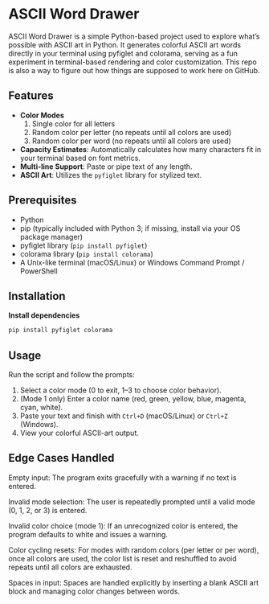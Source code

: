 # ASCII Word Drawer

ASCII Word Drawer is a simple Python-based project used to explore what’s possible with ASCII art in Python. It generates colorful ASCII art words directly in your terminal using pyfiglet and colorama, serving as a fun experiment in terminal-based rendering and color customization. This repo is also a way to figure out how things are supposed to work here on GitHub.

## Features

- **Color Modes**
  1.  Single color for all letters
  2.  Random color per letter (no repeats until all colors are used)
  3.  Random color per word (no repeats until all colors are used)
- **Capacity Estimates**: Automatically calculates how many characters fit in your terminal based on font metrics.
- **Multi-line Support**: Paste or pipe text of any length.
- **ASCII Art**: Utilizes the `pyfiglet` library for stylized text.

## Prerequisites

- Python
- pip (typically included with Python 3; if missing, install via your OS package manager)
- pyfiglet library (`pip install pyfiglet`)
- colorama library (`pip install colorama`)
- A Unix-like terminal (macOS/Linux) or Windows Command Prompt / PowerShell

## Installation
 **Install dependencies**

```bash
pip install pyfiglet colorama
```

## Usage

Run the script and follow the prompts:

1. Select a color mode (0 to exit, 1–3 to choose color behavior).
2. (Mode 1 only) Enter a color name (red, green, yellow, blue, magenta, cyan, white).
3. Paste your text and finish with `Ctrl+D` (macOS/Linux) or `Ctrl+Z` (Windows).
4. View your colorful ASCII-art output.

## Edge Cases Handled
Empty input: The program exits gracefully with a warning if no text is entered.

Invalid mode selection: The user is repeatedly prompted until a valid mode (0, 1, 2, or 3) is entered.

Invalid color choice (mode 1): If an unrecognized color is entered, the program defaults to white and issues a warning.

Color cycling resets: For modes with random colors (per letter or per word), once all colors are used, the color list is reset and reshuffled to avoid repeats until all colors are exhausted.

Spaces in input: Spaces are handled explicitly by inserting a blank ASCII art block and managing color changes between words.

